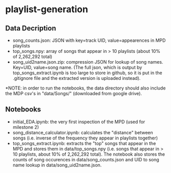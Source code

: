 # playlist-generation

## Data Decription 
- song_counts.json: JSON with key=track UID, value=appearences in MPD playlists 
- top_songs.npy: array of songs that appear in > 10 playlists (about 10% of 2,262,292 total)
- song_uid2name.json.zip: compression JSON for lookup of song names. Key=UID, value=song name. (The full json, which is output by top_songs_extract.ipynb is too large to store in github, so it is put in the .gitignore file and the extracted version is uploaded instead). 

*NOTE: in order to run the notebooks, the data directory should also include the MDP csv's in "data/Songs/" (downloaded from google drive). 

## Notebooks
- initial_EDA.ipynb: the very first inspection of the MPD (used for milestone 2)
- song_distance_calculator.ipynb: calculates the "distance" between songs (i.e. inverse of the frequency they appear in playlists together) 
- top_songs_extract.ipynb: extracts the "top" songs that appear in the MPD and stores them in data/top_songs.npy (i.e. songs that appear in > 10 playlists, about 10% of 2,262,292 total). The notebook also stores the counts of song occurences in data/song_counts.json and UID to song name lookup in data/song_uid2name.json. 
